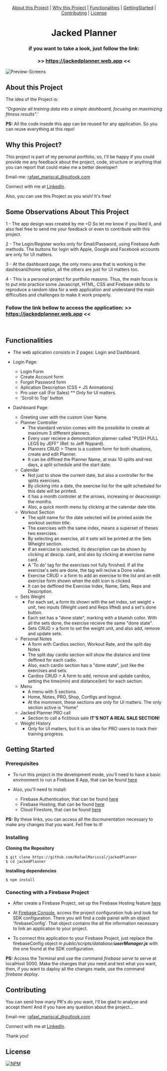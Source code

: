 

<p align="center">
  <a href="#About">About this Project</a> |
  <a href="#Why">Why this Project</a> |
  <a href="#Functionalities">Functionalities</a> |
  <a href="#GettingStarted">GettingStarted</a> |
  <a href="#Contributing">Contributing</a> |
  <a href="#License">License</a>
</p>

<h1 align="center">Jacked Planner</h1> 

<h3 align="center">if you want to take a look, just follow the link: </br></br> 
>> <a href="https://jackedplanner.web.app">https://jackedplanner.web.app</a> << </h3>

![Preview-Screens](https://github.com/RafaelMariscal/jackedPlanner/blob/master/public/assets/screenShots/ScreenShots1.png.png)


<h2 id="About">About this Project</h2>

The idea of the Project is:

_"Organize all training data into a simple dashboard, focusing on maximizing fitness results"._'

**PS:** All the code insede this app can be reused for any application. So you can reuse everything at this repo!


<h2 id="Why">Why this Project?</h2>

This project is part of my personal portfolio, so, I'll be happy if you could provide me any feedback about the project, code, structure or anything that you can report that could make me a better developer!

Email-me: <a href="mailto: rafael_mariscal_@outlook.com">rafael_mariscal_@outlook.com</a>

Connect with me at [LinkedIn](https://www.linkedin.com/in/rafael-mariscal/).

Also, you can use this Project as you wish! It's free!


<h2 id="Observations">Some Observations About This Project</h2>

1 - The app design was created by me =D So let me know if you liked it, and also feel free to send me your feedback or even to contribute with this project. 

2 - The Login/Register works only for Email/Password, using Firebase Auth methods. The buttons for login with Apple, Google and Facebook accounts are only for UI matters.

3 - At the dashboard page, the only menu area that is working is the dashboard/home option, all the others are just for UI matters too.

4 - This is a personal project for portfolio reasons. Thus, the main focus is to put into practice some Javascript, HTML, CSS and Firebase skills to reproduce a random idea for a web application and understand the main difficulties and challenges to make it work properly.

<h3>Follow the link bellow to access the application: >> <a href="https://jackedplanner.web.app">https://jackedplanner.web.app</a> << </h3>
</br>

<h2 id="Functionalities">Functionalities</h2>

- The web aplication consists in 2 pages: Login and Dashboard.
- Login Page:
  - Login Form
  - Create Account form
  - Forgot Password form
  - Aplication Description (CSS + JS Animations)
  - Pro user call (For Sales) ** Only for UI matters. 
  - 'Scroll to Top' button
 
- Dashboard Page:
  - Greeting user with the custom User Name.
  - Planner Controller
    - The standard version comes with the possibitie to create at maximum 3 different planners.
    - Every user recieve a demonstration planner called "PUSH PULL LEGS by JEFF" (Ref. to Jeff Nippard).
    - Planners CRUD > There is a custom form for both situations, create and edit Planner.
    - It can be diffined the Planner Name, at max 10 splits and rest days, a split schedule and the start date.
  - Calendar
    - Not just to show the current date, but also a controller for the splits exercises.
    - By clicking into a date, the exercise list for the split scheduled for this date will be printed.
    - it has a month controler at the arrows, increasing or deacreasign the months.
    - Also, a quick month menu by clicking at the calendar date title. 
  - Workout Section
    - The split name for the date selected will be printed aside the workout section title.
    - The exercises with the same index, means a superset of theses two exercises.
    - By selecting an exercise, all it sets will be printed at the Sets Wheight section.
    - If an exercise is selected, its description can be shown by clicking at descip. card, and also by clicking at exercise name card.
    - A 'To do' tag for the exercises not fully finished. If all the exercise's sets are done, the tag will recive a Done value.
    - Exercise CRUD > a form to add an exercise to the list and an edit exercise form shown when the edit icon is clicked.
    - It can be deffined the Exercise Index, Name, Sets, Reps and Description.
  - Sets Weight
    - For each set, a form its shown with the set index, set weight + unit, two inputs (Weight used and Reps lifted) and a set's done button.
    - Each set has a "done state", marking with a blueish collor. With all the sets done, the exercise recieve the same "done state".
    - Sets CRUD > a form to set the weight unit, and also add, remove and update sets.
  - Personal Notes
    - A form with Cardios section, Workout Rate, and the split day Notes
    - The split day cardio section will show the distance and time deffined for each cadio.
    - Also, each cardio section has a "done state", just like the exercises and sets.
    - Cardios CRUD > A form to add, remove and update cardios, setting the time(min) and distance(km) for each section.
  - Menu
    - A menu with 5 sections.
    - Home, Notes, PRO, Shop, Configs and logout.
    - At the momment, these sections are only for UI matters. The only section active is "Home"
  - Jacked Planner PRO call
    - Section to call a fictitious sale **IT'S NOT A REAL SALE SECTION!**
  - Weight History 
    - Only for UI matters, but it is an idea for PRO users to track their training progress.


<h2 id="GettingStarted">Getting Started</h2>

<h3>Prerequisites</h3>

- To run this project in the development mode, you'll need to have a basic environment to run a Firebase 8 App, that can be found [here](https://firebase.google.com/docs/web/setup?authuser=0&%3Bhl=pt&hl=pt)

- Also, you'll need to install:
    - Firebase Authentication, that can be found [here](https://firebase.google.com/docs/auth?authuser=0&hl=pt)
    - Firebase Hosting, that can be found [here](https://firebase.google.com/docs/hosting?authuser=0&hl=pt)
    - Cloud Firestore, that can be found [here](https://firebase.google.com/docs/firestore?authuser=0&hl=pt)

**PS:** By these links, you can access all the docmunentation necessary to make any changes that you want. Fell free to it!

<h3>Installing</h3>

**Cloning the Repository**

```
$ git clone https://github.com/RafaelMariscal/jackedPlanner
$ cd jackedPlanner
```

**Installing dependencies**

```
$ npm install
```

<h3>Conecting with a Firebase Project</h3>

- After create a Firebase Project, set up the Firebase Hosting feature <a href="https://console.firebase.google.com/u/0/project/jackedplanner/hosting/">here</a>

- At <a href="https://console.firebase.google.com/u/0/?hl=pt">Firebase Console</a>, access the project configuration hub and look for SDK configuration. There you will find a code painel with an object 'firebaseConfig'. That object contains the all the information necessary to link an application  to your project.

- To connect this application to your Firebase Project, just replace the firebaseConfig object in _public/scripts/database/**userManager.js**_ with the one found at the SDK configuration.

**PS:** Access the Terminal and use the command _firebase serve_ to serve at localHost 5000. Make the changes that you need and test what you want, then, if you want to daploy all the changes made, use the command _firebase deploy_.


<h2 id="Contributing">Contributing</h2>

You can send how many PR's do you want, I'll be glad to analyse and accept them! And if you have any question about the project...

Email-me: <a href="mailto: rafael_mariscal_@outlook.com">rafael_mariscal_@outlook.com</a>

Connect with me at [LinkedIn](https://www.linkedin.com/in/rafael-mariscal/).

Thank you!

<h2 id="License">License</h2>

[![NPM](https://img.shields.io/npm/l/react)](https://github.com/RafaelMariscal/jackedPlanner/blob/master/LICENSE)
